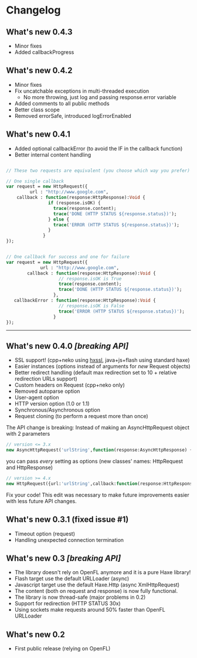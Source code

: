 
# Changelog

## What's new 0.4.3

- Minor fixes
- Added callbackProgress

## What's new 0.4.2

- Minor fixes
- Fix uncatchable exceptions in multi-threaded execution
  - No more throwing, just log and passing response.error variable
- Added comments to all public methods
- Better class scope
- Removed errorSafe, introduced logErrorEnabled

## What's new 0.4.1

- Added optional callbackError (to avoid the IF in the callback function)
- Better internal content handling

````haxe

// These two requests are equivalent (you choose which way you prefer)

// One single callback
var request = new HttpRequest({
         url : "http://www.google.com",
    callback : function(response:HttpResponse):Void {
                if (response.isOK) {
                  trace(response.content);
                  trace('DONE (HTTP STATUS ${response.status})');
                } else {
                  trace('ERROR (HTTP STATUS ${response.status})');
                }
              }  
});


// One callback for success and one for failure
var request = new HttpRequest({
             url : "http://www.google.com",
        callback : function(response:HttpResponse):Void {
                    // response.isOK is True
                    trace(response.content);
                    trace('DONE (HTTP STATUS ${response.status})');
                  },
   callbackError : function(response:HttpResponse):Void {
                    // response.isOK is False
                    trace('ERROR (HTTP STATUS ${response.status})');
                  }
});
````

---

## What's new 0.4.0 *[breaking API]*

- SSL support! (cpp+neko using [hxssl](https://github.com/tong/hxssl), java+js+flash using standard haxe)
- Easier instances (options instead of arguments for *new* Request objects)
- Better redirect handling (default max redirection set to 10 + relative redirection URLs support)
- Custom headers on Request (cpp+neko only)
- Removed autoparse option
- User-agent option
- HTTP version option (1.0 or 1.1)
- Synchronous/Asynchronous option
- Request cloning (to perform a request more than once)

The API change is breaking:
Instead of making an AsyncHttpRequest object with 2 parameters
````haxe
// version <= 3.x
new AsyncHttpRequest('urlString',function(response:AsyncHttpResponse) { ... });
````
you can pass *every* setting as options (new classes' names: HttpRequest and HttpResponse)
````haxe
// version >= 4.x
new HttpRequest({url:'urlString',callback:function(response:HttpResponse) { ... }});
````

Fix your code! This edit was necessary to make future improvements easier with less future API changes.

## What's new 0.3.1 (fixed issue #1)

- Timeout option (request)
- Handling unexpected connection termination

## What's new 0.3 *[breaking API]*

- The library doesn't rely on OpenFL anymore and it is a pure Haxe library!
- Flash target use the default URLLoader (async)
- Javascript target use the default Haxe.Http (async XmlHttpRequest)
- The content (both on request and response) is now fully functional.
- The library is now thread-safe (major problems in 0.2)
- Support for redirection (HTTP STATUS 30x)
- Using sockets make requests around 50% faster than OpenFL URLLoader

## What's new 0.2

- First public release (relying on OpenFL)
